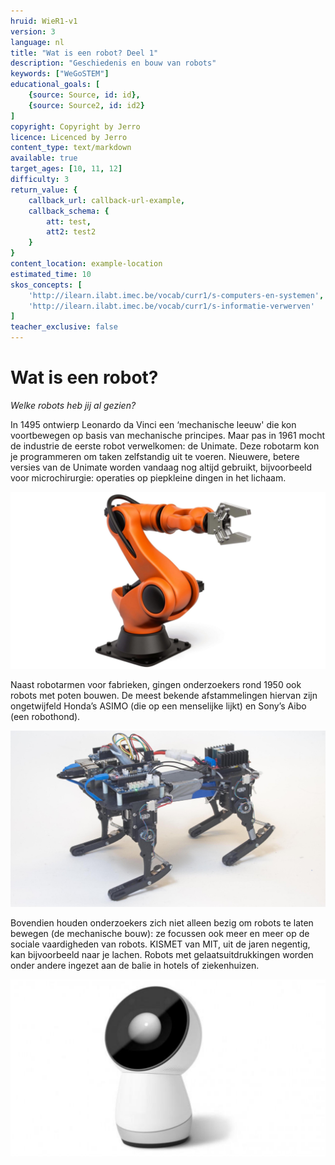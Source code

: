 ```yaml
---
hruid: WieR1-v1
version: 3
language: nl
title: "Wat is een robot? Deel 1"
description: "Geschiedenis en bouw van robots"
keywords: ["WeGoSTEM"]
educational_goals: [
    {source: Source, id: id}, 
    {source: Source2, id: id2}
]
copyright: Copyright by Jerro
licence: Licenced by Jerro
content_type: text/markdown
available: true
target_ages: [10, 11, 12]
difficulty: 3
return_value: {
    callback_url: callback-url-example,
    callback_schema: {
        att: test,
        att2: test2
    }
}
content_location: example-location
estimated_time: 10
skos_concepts: [
    'http://ilearn.ilabt.imec.be/vocab/curr1/s-computers-en-systemen', 
    'http://ilearn.ilabt.imec.be/vocab/curr1/s-informatie-verwerven'
]
teacher_exclusive: false
---
```


# Wat is een robot?

*Welke robots heb jij al gezien?* 

In 1495 ontwierp Leonardo da Vinci een ‘mechanische leeuw' die kon voortbewegen op basis van mechanische principes. Maar pas in 1961 mocht de industrie de eerste robot verwelkomen: de Unimate. Deze robotarm kon je programmeren om taken zelfstandig uit te voeren. Nieuwere, betere versies van de Unimate worden vandaag nog altijd gebruikt, bijvoorbeeld voor microchirurgie: operaties op piepkleine dingen in het lichaam.

![](embed/Robotarm.PNG "moderne robotarm")

Naast robotarmen voor fabrieken, gingen onderzoekers rond 1950 ook robots met poten bouwen. De meest bekende afstammelingen hiervan zijn ongetwijfeld Honda’s ASIMO (die op een menselijke lijkt) en Sony’s Aibo (een robothond).

![](embed/ASIMO.PNG "Asimo")

Bovendien houden onderzoekers zich niet alleen bezig om robots te laten bewegen (de mechanische bouw): ze focussen ook meer en meer op de sociale vaardigheden van robots. KISMET van MIT, uit de jaren negentig, kan bijvoorbeeld naar je lachen. Robots met gelaatsuitdrukkingen worden onder andere ingezet aan de balie in hotels of ziekenhuizen.

![](embed/Jibo.PNG "Jibo")
